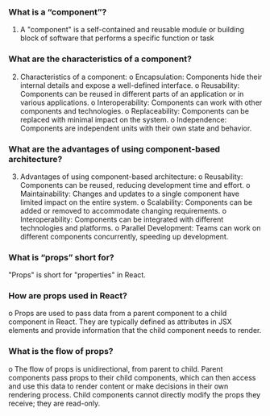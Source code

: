 ### What is a “component”?

1. A "component" is a self-contained and reusable module or building block of software that performs a specific function or task

### What are the characteristics of a component?

2. Characteristics of a component:
   o Encapsulation: Components hide their internal details and expose a well-defined interface.
   o Reusability: Components can be reused in different parts of an application or in various applications.
   o Interoperability: Components can work with other components and technologies.
   o Replaceability: Components can be replaced with minimal impact on the system.
   o Independence: Components are independent units with their own state and behavior.

### What are the advantages of using component-based architecture?

3. Advantages of using component-based architecture:
   o Reusability: Components can be reused, reducing development time and effort.
   o Maintainability: Changes and updates to a single component have limited impact on the entire system.
   o Scalability: Components can be added or removed to accommodate changing requirements.
   o Interoperability: Components can be integrated with different technologies and platforms.
   o Parallel Development: Teams can work on different components concurrently, speeding up development.

### What is “props” short for?

"Props" is short for "properties" in React.

### How are props used in React?

o Props are used to pass data from a parent component to a child component in React. They are typically defined as attributes in JSX elements and provide information that the child component needs to render.

### What is the flow of props?

o The flow of props is unidirectional, from parent to child. Parent components pass props to their child components, which can then access and use this data to render content or make decisions in their own rendering process. Child components cannot directly modify the props they receive; they are read-only.
